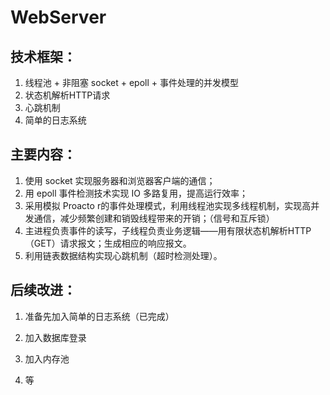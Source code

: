 # WebServer

## 技术框架：

1. 线程池 + 非阻塞 socket + epoll + 事件处理的并发模型
2. 状态机解析HTTP请求
3. 心跳机制
4. 简单的日志系统

## 主要内容：

1. 使用 socket 实现服务器和浏览器客户端的通信；
2. 用 epoll 事件检测技术实现 IO 多路复用，提高运行效率；
3. 采用模拟 Proacto r的事件处理模式，利用线程池实现多线程机制，实现高并发通信，减少频繁创建和销毁线程带来的开销；（信号和互斥锁）
4. 主进程负责事件的读写，子线程负责业务逻辑——用有限状态机解析HTTP（GET）请求报文；生成相应的响应报文。
5. 利用链表数据结构实现心跳机制（超时检测处理）。

## 后续改进：

1. 准备先加入简单的日志系统（已完成）

2. 加入数据库登录

3. 加入内存池

4. 等

   











